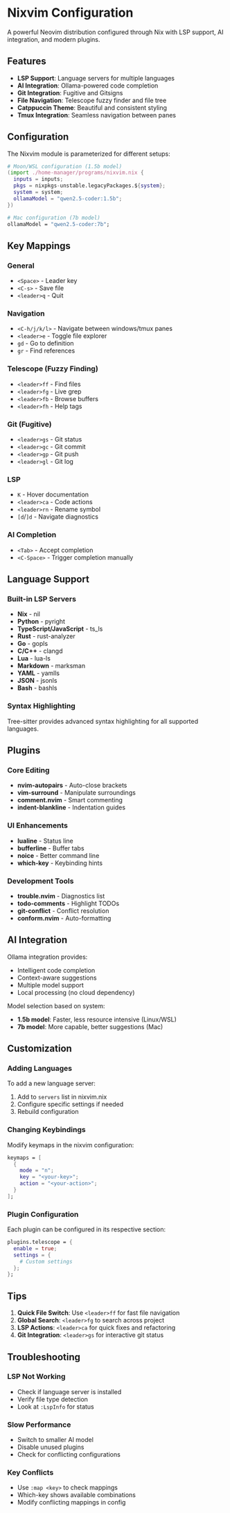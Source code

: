 # Nixvim Configuration

A powerful Neovim distribution configured through Nix with LSP support, AI
integration, and modern plugins.

## Features

- **LSP Support**: Language servers for multiple languages
- **AI Integration**: Ollama-powered code completion
- **Git Integration**: Fugitive and Gitsigns
- **File Navigation**: Telescope fuzzy finder and file tree
- **Catppuccin Theme**: Beautiful and consistent styling
- **Tmux Integration**: Seamless navigation between panes

## Configuration

The Nixvim module is parameterized for different setups:

```nix
# Moon/WSL configuration (1.5b model)
(import ./home-manager/programs/nixvim.nix {
  inputs = inputs;
  pkgs = nixpkgs-unstable.legacyPackages.${system};
  system = system;
  ollamaModel = "qwen2.5-coder:1.5b";
})

# Mac configuration (7b model)
ollamaModel = "qwen2.5-coder:7b";
```

## Key Mappings

### General

- `<Space>` - Leader key
- `<C-s>` - Save file
- `<leader>q` - Quit

### Navigation

- `<C-h/j/k/l>` - Navigate between windows/tmux panes
- `<leader>e` - Toggle file explorer
- `gd` - Go to definition
- `gr` - Find references

### Telescope (Fuzzy Finding)

- `<leader>ff` - Find files
- `<leader>fg` - Live grep
- `<leader>fb` - Browse buffers
- `<leader>fh` - Help tags

### Git (Fugitive)

- `<leader>gs` - Git status
- `<leader>gc` - Git commit
- `<leader>gp` - Git push
- `<leader>gl` - Git log

### LSP

- `K` - Hover documentation
- `<leader>ca` - Code actions
- `<leader>rn` - Rename symbol
- `[d`/`]d` - Navigate diagnostics

### AI Completion

- `<Tab>` - Accept completion
- `<C-Space>` - Trigger completion manually

## Language Support

### Built-in LSP Servers

- **Nix** - nil
- **Python** - pyright
- **TypeScript/JavaScript** - ts_ls
- **Rust** - rust-analyzer
- **Go** - gopls
- **C/C++** - clangd
- **Lua** - lua-ls
- **Markdown** - marksman
- **YAML** - yamlls
- **JSON** - jsonls
- **Bash** - bashls

### Syntax Highlighting

Tree-sitter provides advanced syntax highlighting for all supported languages.

## Plugins

### Core Editing

- **nvim-autopairs** - Auto-close brackets
- **vim-surround** - Manipulate surroundings
- **comment.nvim** - Smart commenting
- **indent-blankline** - Indentation guides

### UI Enhancements

- **lualine** - Status line
- **bufferline** - Buffer tabs
- **noice** - Better command line
- **which-key** - Keybinding hints

### Development Tools

- **trouble.nvim** - Diagnostics list
- **todo-comments** - Highlight TODOs
- **git-conflict** - Conflict resolution
- **conform.nvim** - Auto-formatting

## AI Integration

Ollama integration provides:

- Intelligent code completion
- Context-aware suggestions
- Multiple model support
- Local processing (no cloud dependency)

Model selection based on system:

- **1.5b model**: Faster, less resource intensive (Linux/WSL)
- **7b model**: More capable, better suggestions (Mac)

## Customization

### Adding Languages

To add a new language server:

1. Add to `servers` list in nixvim.nix
2. Configure specific settings if needed
3. Rebuild configuration

### Changing Keybindings

Modify keymaps in the nixvim configuration:

```nix
keymaps = [
  {
    mode = "n";
    key = "<your-key>";
    action = "<your-action>";
  }
];
```

### Plugin Configuration

Each plugin can be configured in its respective section:

```nix
plugins.telescope = {
  enable = true;
  settings = {
    # Custom settings
  };
};
```

## Tips

1. **Quick File Switch**: Use `<leader>ff` for fast file navigation
2. **Global Search**: `<leader>fg` to search across project
3. **LSP Actions**: `<leader>ca` for quick fixes and refactoring
4. **Git Integration**: `<leader>gs` for interactive git status

## Troubleshooting

### LSP Not Working

- Check if language server is installed
- Verify file type detection
- Look at `:LspInfo` for status

### Slow Performance

- Switch to smaller AI model
- Disable unused plugins
- Check for conflicting configurations

### Key Conflicts

- Use `:map <key>` to check mappings
- Which-key shows available combinations
- Modify conflicting mappings in config

